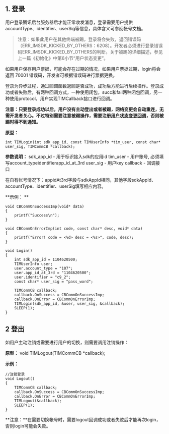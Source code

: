 ## 1. 登录

用户登录腾讯后台服务器后才能正常收发消息，登录需要用户提供accountType、identifier、userSig等信息，具体含义可参阅帐号文档。

>注意：如果此用户在其他终端被踢，登录将会失败，返回错误码（ERR_IMSDK_KICKED_BY_OTHERS：6208）。开发者必须进行登录错误码ERR_IMSDK_KICKED_BY_OTHERS的判断。关于被踢的详细描述，参见上一篇《初始化》中第6小节“用户状态变更”。

如果用户保存用户票据，可能会存在过期的情况，如果用户票据过期，login将会返回 70001 错误码，开发者可根据错误码进行票据更换。

登录为异步过程，通过回调函数返回是否成功，成功后方能进行后续操作。登录成功或者失败后，有两种回调方式，一种使用闭包，succ和fail两种闭包回调，另一种使用protocol，用户实现TIMCallback接口进行回调。

**注意：只要登录成功以后，用户没有主动登出或者被踢，网络变更会自动重连，无需开发者关心。不过特别需要注意被踢操作，需要注册[用户状态变更回调](http://tcecqpoc.fsphere.cn/document/product/269/1581#6.-.E7.94.A8.E6.88.B7.E7.8A.B6.E6.80.81.E5.8F.98.E6.9B.B4-.EF.BC.88.E4.BA.92.E8.B8.A2.EF.BC.89)，否则被踢时得不到通知。**

**原型：**
```
int TIMLogin(int sdk_app_id, const TIMUserInfo *tim_user, const char* user_sig, TIMCommCB *callback);
```

**参数说明：**
sdk_app_id - 用于标识接入sdk的应用id
tim_user - 用户账号, 必须填写account_typeidentifierapp_id_at_3rd
user_sig - 用户key
callback - 回调接口

在自有帐号情况下：appidAt3rd字段与sdkAppId相同，其他字段sdkAppId、accountType、identifier、userSig填写相应内容。

**示例：  **
```
void CBCommOnSuccessImp(void* data)
{
    printf("Success\n");
}
 
void CBCommOnErrorImp(int code, const char* desc, void* data)
{
    printf("Error! code = <%d> desc = <%s>", code, desc);
}
 
void Login()
{
    int sdk_app_id = 1104620500;
    TIMUserInfo user;
    user.account_type = "107";
    user.app_id_at_3rd = "1104620500";
    user.identifier = "c9_2";
    const char* user_sig = "pass_word";
 
    TIMCommCB callback;
    callback.OnSuccess = CBCommOnSuccessImp;
    callback.OnError = CBCommOnErrorImp;
    TIMLogin(sdk_app_id, &user, user_sig, &callback);
    SLEEP(1);
}
```

## 2 登出
如用户主动注销或需要进行用户的切换，则需要调用注销操作：

**原型：**
void TIMLogout(TIMCommCB *callback);

**示例：**
```
//注销登录
void Logout()
{
    TIMCommCB callback;
    callback.OnSuccess = CBCommOnSuccessImp;
    callback.OnError = CBCommOnErrorImp;
    TIMLogout(&callback);
    SLEEP(1);
}
```

**注意：**在需要切换帐号时，需要logout回调成功或者失败后才能再次login，否则login可能会失败。
